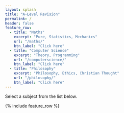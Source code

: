 ```yaml
---
layout: splash
title: "A-Level Revision"
permalink: /
header: false
feature_row:
  - title: "Maths"
    excerpt: "Pure, Statistics, Mechanics"
    url: "/maths/"
    btn_label: "Click here"
  - title: "Computer Science"
    excerpt: "Theory, Programming"
    url: "/computerscience/"
    btn_label: "Click here"
  - title: "Philosophy"
    excerpt: "Philosophy, Ethics, Christian Thought"
    url: "/philosophy/"
    btn_label: "Click here"
---
```


Select a subject from the list below.

{% include feature_row %}